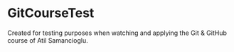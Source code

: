 # GitCourseTest
Created for testing purposes when watching and applying the Git &amp; GitHub course of Atil Samancioglu.
